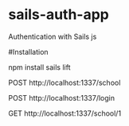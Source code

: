 # sails-auth-app
Authentication with Sails js

#Installation

npm install
sails lift

POST http://localhost:1337/school

POST http://localhost:1337/login

GET http://localhost:1337/school/1
